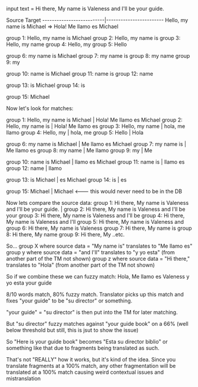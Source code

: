 input text = Hi there, My name is Valeness and I'll be your guide.
 
 
Source                       Target
--------------------------|------------------------
Hello, my name is Michael => Hola! Me llamo es Michael
 
group 1: Hello, my name is Michael
group 2: Hello, my name is
group 3: Hello, my name
group 4: Hello, my
group 5: Hello
 
group 6: my name is Michael
group 7: my name is
group 8: my name
group 9: my
 
group 10: name is Michael
group 11: name is
group 12: name
 
group 13: is Michael
group 14: is
 
group 15: Michael
 
 
Now let's look for matches:
 
group 1: Hello, my name is Michael  | Hola! Me llamo es Michael
group 2: Hello, my name is          | Hola! Me llamo es
group 3: Hello, my name             | hola, me llamo
group 4: Hello, my                  | hola, me
group 5: Hello                      | Hola
 
group 6: my name is Michael         | Me llamo es Michael
group 7: my name is                 | Me llamo es
group 8: my name                    | Me llamo
group 9: my                         | Me
 
group 10: name is Michael           | llamo es Michael
group 11: name is                   | llamo es
group 12: name                      | llamo
 
group 13: is Michael                | es Michael
group 14: is                        | es
 
group 15: Michael                   | Michael   <--- this would never need to be in the DB
 
Now lets compare the source data:
group 1: Hi there, My name is Valeness and I'll be your guide. |
group 2: Hi there, My name is Valeness and I'll be your
group 3: Hi there, My name is Valeness and I'll be
group 4: Hi there, My name is Valeness and I'll
group 5: Hi there, My name is Valeness and
group 6: Hi there, My name is Valeness
group 7: Hi there, My name is
group 8: Hi there, My name
group 9: Hi there, My ..etc.
 
So...
group X where source data = "My name is" translates to "Me llamo es"
group y where source data = "and I'll" translates to "y yo esta" (from another part of the TM not shown)
group z where source data = "Hi there," translates to "Hola" (from another part of the TM not shown)
 
So if we combine these we can fuzzy match:
Hola, Me llamo es Valeness y yo esta your guide
 
8/10 words match, 80% fuzzy match.
Translator picks up this match and fixes "your guide" to be "su director" or something.
 
"your guide" = "su director" is then put into the TM for later matching.
 
But "su director" fuzzy matches against "your guide book" on a 66% (well below threshold but still, this is jsut to show the issue)
 
So "Here is your guide book" becomes "Esta su director biblio" or something like that due to fragments being translated as such.
 
That's not "REALLY" how it works, but it's kind of the idea. Since you translate fragments at a 100% match, any other fragmentation will be translated at a 100% match causing weird contextual issues and mistranslation

